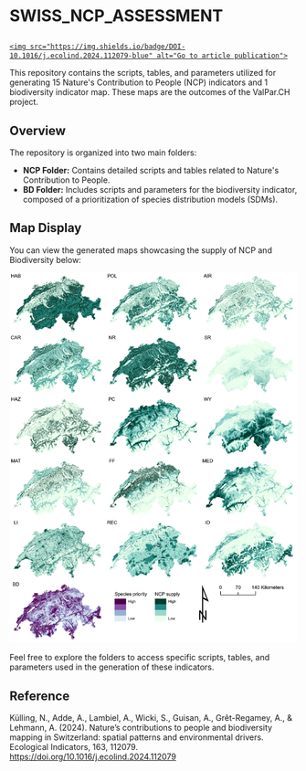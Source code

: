# SWISS_NCP_ASSESSMENT <p align="right">   <a href="https://doi.org/10.1016/j.ecolind.2024.112079">

    <img src="https://img.shields.io/badge/DOI-10.1016/j.ecolind.2024.112079-blue" alt="Go to article publication">
  </a>
</p>



This repository contains the scripts, tables, and parameters utilized for generating 15 Nature's Contribution to People (NCP) indicators and 1 biodiversity indicator map. These maps are the outcomes of the ValPar.CH project.

## Overview

The repository is organized into two main folders:

- **NCP Folder:** Contains detailed scripts and tables related to Nature's Contribution to People.
- **BD Folder:** Includes scripts and parameters for the biodiversity indicator, composed of a prioritization of species distribution models (SDMs).


## Map Display

You can view the generated maps showcasing the supply of NCP and Biodiversity below:

![NCP and Biodiversity Maps](https://github.com/NKulling/SWISS_NCP_ASSESSMENT/blob/main/NCP/_display/maps.png)

Feel free to explore the folders to access specific scripts, tables, and parameters used in the generation of these indicators. 

## Reference

Külling, N., Adde, A., Lambiel, A., Wicki, S., Guisan, A., Grêt-Regamey, A., & Lehmann, A. (2024). Nature’s contributions to people and biodiversity mapping in Switzerland: spatial patterns and environmental drivers. Ecological Indicators, 163, 112079. https://doi.org/10.1016/j.ecolind.2024.112079
